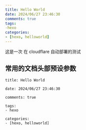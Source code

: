 ```yaml
---
title: Hello World
date: 2024/06/27 23:46:30
comments: true
tags: 
-hexo
categories:
- [hexo, helloworld]
---
```


这是一次 在 cloudflare 自动部署的测试
## 常用的文档头部预设参数
```
title: Hello World

date: 2024/06/27 23:46:30

comments: true

tags: 
- hexo

categories:
- [hexo, helloworld]
```
